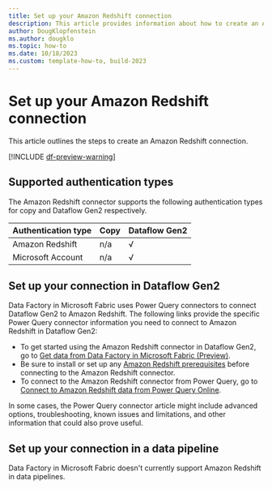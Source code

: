 ```yaml
---
title: Set up your Amazon Redshift connection
description: This article provides information about how to create an Amazon Redshift connection in Microsoft Fabric.
author: DougKlopfenstein
ms.author: dougklo
ms.topic: how-to
ms.date: 10/18/2023
ms.custom: template-how-to, build-2023
---
```


# Set up your Amazon Redshift connection

This article outlines the steps to create an Amazon Redshift connection.

[!INCLUDE [df-preview-warning](includes/data-factory-preview-warning.md)]

## Supported authentication types

The Amazon Redshift connector supports the following authentication types for copy and Dataflow Gen2 respectively.  

|Authentication type |Copy |Dataflow Gen2 |
|:---|:---|:---|
|Amazon Redshift| n/a | √ |
|Microsoft Account| n/a | √ |

## Set up your connection in Dataflow Gen2

Data Factory in Microsoft Fabric uses Power Query connectors to connect Dataflow Gen2 to Amazon Redshift. The following links provide the specific Power Query connector information you need to connect to Amazon Redshift in Dataflow Gen2:

- To get started using the Amazon Redshift connector in Dataflow Gen2, go to [Get data from Data Factory in Microsoft Fabric (Preview)](/power-query/where-to-get-data#get-data-from-data-factory-in-microsoft-fabric-preview).
- Be sure to install or set up any [Amazon Redshift prerequisites](/power-query/connectors/amazon-redshift#prerequisites) before connecting to the Amazon Redshift connector.
- To connect to the Amazon Redshift connector from Power Query, go to [Connect to Amazon Redshift data from Power Query Online](/power-query/connectors/amazon-redshift#connect-to-amazon-redshift-data-from-power-query-online).

In some cases, the Power Query connector article might include advanced options, troubleshooting, known issues and limitations, and other information that could also prove useful.

## Set up your connection in a data pipeline

Data Factory in Microsoft Fabric doesn't currently support Amazon Redshift in data pipelines.
